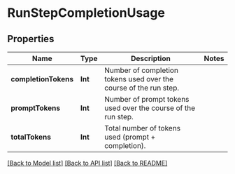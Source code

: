 # RunStepCompletionUsage

## Properties
Name | Type | Description | Notes
------------ | ------------- | ------------- | -------------
**completionTokens** | **Int** | Number of completion tokens used over the course of the run step. | 
**promptTokens** | **Int** | Number of prompt tokens used over the course of the run step. | 
**totalTokens** | **Int** | Total number of tokens used (prompt + completion). | 

[[Back to Model list]](../README.md#documentation-for-models) [[Back to API list]](../README.md#documentation-for-api-endpoints) [[Back to README]](../README.md)


